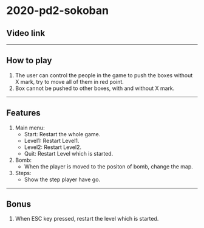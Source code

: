 # 2020-pd2-sokoban
## Video link

---
## How to play
1. The user can control the people in the game to push the boxes without X mark, try to move all of them in red point.
2. Box cannot be pushed to other boxes, with and without X mark.
---
## Features
 1. Main menu: 
    - Start: Restart the whole game.
    - Level1: Restart Level1.
    - Level2: Restart Level2.
    - Quit: Restart Level which is started.
2. Bomb:
    - When the player is moved to the positon of bomb, change the map.
3. Steps:
    - Show the step player have go.
---
## Bonus
1. When ESC key pressed, restart the level which is started.
